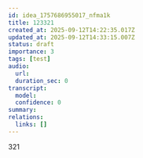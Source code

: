 ```yaml
---
id: idea_1757686955017_nfma1k
title: 123321
created_at: 2025-09-12T14:22:35.017Z
updated_at: 2025-09-12T14:33:15.007Z
status: draft
importance: 3
tags: [test]
audio:
  url: 
  duration_sec: 0
transcript:
  model: 
  confidence: 0
summary: 
relations:
  links: []
---
```



321